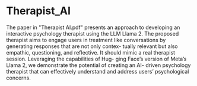 # Therapist_AI
The paper in "Therapist AI.pdf" presents an approach to developing an interactive psychology therapist using the LLM Llama 2. The proposed therapist aims to engage users in treatment like conversations by generating responses that are not only contex- tually relevant but also empathic, questioning, and reflective. It should mimic a real therapist session. Leveraging the capabilities of Hug- ging Face’s version of Meta’s Llama 2, we demonstrate the potential of creating an AI- driven psychology therapist that can effectively understand and address users’ psychological concerns.
